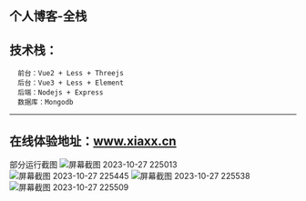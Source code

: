 个人博客-全栈
-----------------------------------
技术栈：
-----------------------------------
      前台：Vue2 + Less + Threejs
      后台：Vue3 + Less + Element
      后端：Nodejs + Express
      数据库：Mongodb
-----------------------------------
在线体验地址：www.xiaxx.cn
-----------------------------------
部分运行截图
![屏幕截图 2023-10-27 225013](https://github.com/luotaox/blog/assets/122615418/ee71edea-ac26-452c-9c54-5ff6d1e57fa4)
![屏幕截图 2023-10-27 225445](https://github.com/luotaox/blog/assets/122615418/dc6f7b78-b9c3-4ad4-abc0-1006521529dc)
![屏幕截图 2023-10-27 225538](https://github.com/luotaox/blog/assets/122615418/9e9d7649-022b-46bc-afda-7a4ba584dc61)
![屏幕截图 2023-10-27 225509](https://github.com/luotaox/blog/assets/122615418/713142df-7dfd-466f-8918-5945f6d121fb)
